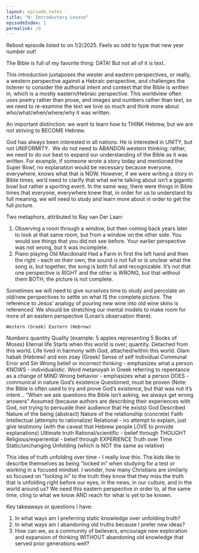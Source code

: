 ```yaml
---
layout: episode_notes
title: "0: Introductory Lesson"
episodeIndex: 1
permalink: /0
---
```


Reboot episode listed to on 1/2/2025. Feels so odd to type that new year number out!

The Bible is full of my favorite thing: DATA! But not all of it is text. 

This introduction juxtaposes the wester and eastern perspectives, or really, a western perspective against a Hebraic perspective, and challenges the listener to consider the authorial intent and context that the Bible is written in, which is a mostly eastern/Hebraic perspective. This worldview often uses poetry rather than prose, and images and numbers rather than text, so we need to re-examine the text we love so much and think more about who/what/when/where/why it was written. 

An important distinction: we want to learn how to THINK Hebrew, but we are not striving to BECOME Hebrew. 

God has always been interested in all nations. He is interested in UNITY, but not UNIFORMITY. 
 We do not need to ABANDON western thinking; rather, we need to do our best to expand our understanding  of the Bible as it was written. For example, if someone wrote a story today and mentioned the Super Bowl, no explanation would be necessary because everyone, everywhere, knows what that is NOW. However, if we were writing a story in Bible times, we’d need to clarify that what we’re talking about isn’t a gigantic bowl but rather a sporting event. In the same way, there were things in Bible times that everyone, everywhere knew that, in order for us to understand its full meaning, we will need to study and learn more about in order to get the full picture.

Two metaphors, attributed to Ray van Der Laan:
1. Observing a room through a window, but then coming back years later to look at that same room, but from a window on the other side. You would see things that you did not see before. Your earlier perspective was not wrong, but it was incomplete.
2. Piano playing Old Macdonald Had a Farm in first the left hand and then the right - each on their own, the sound is not full or is unclear what the song is, but together, the song is both full and recognizable. 
It’s not that one perspective is RIGHT and the other is WRONG, but that without them BOTH, the picture is not complete. 

Sometimes we will need to give ourselves time to study and percolate on old/new perspectives to settle on what IS the complete picture. The reference to Jesus’ analogy of pouring new wine into old wine skins is referenced. We should be stretching our mental models to make room for more of an eastern perspective (Loran’s observation there).

	Western (Greek)	Eastern (Hebrew)
Numbers	quantity	Quality (example: 5 apples representing 5 Books of Moses)
Eternal life	Starts when this world is over; quantity. Detached from this world.	Life lived in harmony with God, attached/within this world. Olam habah (Hebrew) and eon zoay (Greek)
Sense of self	Individual	Communal
Error and Sin	Wrong belief or incorrect thinking - emphasizes what a person KNOWS - individualistic. Word metanoyah in Greek referring to repentance as a change of MIND	Wrong behavior - emphasizes what a person DOES - communical in nature
God’s existence	Questioned, must be proven (Note: the Bible is often used to try and prove God’s existence, but that was not it’s intent .. “When we ask questions the Bible isn’t asking, we always get wrong answers”	Assumed (because authors are describing their experiences with God, not trying to persuade their audience that He exists)
God Described	Nature of the being (abstract)	Nature of the relationship (concrete)
Faith	Intellectual (attempts to rationalize)	Relational - no attempt to explain, just give testimony (with the caveat that Hebrew people LOVE to provide explanations)
Ultimate truth	Rational/scientific - belief through THOUGHT	Religious/experiential - belief through EXPERIENCE
Truth over Time	Static/unchanging	Unfolding (which is NOT the same as relative)

This idea of truth unfolding over time - I really love this. The kids like to describe themselves as being “locked in” when studying for a test or working in a focused mindset. I wonder, how many Christians are similarly so focused on “locking in” to the truth they know that they miss the truth that is unfolding right before our eyes, in the news, in our culture, and in the world around us? We need this eastern perspective in order to, at the same time, cling to what we know AND reach for what is yet to be known. 

Key takeaways or questions I have:
1. In what ways am I preferring static knowledge over unfolding truth?
2. In what ways am I abandoning old truths because I prefer new ideas?
3. How can we, as a community of believers, encourage new exploration and expansion of thinking WITHOUT abandoning old knowledge that served prior generations well?

